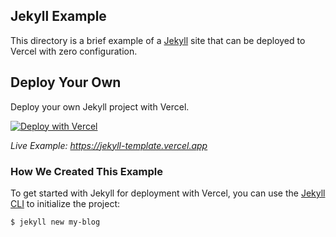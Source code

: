 ## Jekyll Example

This directory is a brief example of a [Jekyll](https://jekyllrb.com/) site that can be deployed to Vercel with zero configuration.

## Deploy Your Own

Deploy your own Jekyll project with Vercel.

[![Deploy with Vercel](https://vercel.com/button)](https://vercel.com/new/clone?repository-url=https://github.com/vercel/vercel/tree/main/examples/jekyll&template=jekyll)

_Live Example: https://jekyll-template.vercel.app_

### How We Created This Example

To get started with Jekyll for deployment with Vercel, you can use the [Jekyll CLI](https://jekyllrb.com/docs/usage/) to initialize the project:

```shell
$ jekyll new my-blog
```

